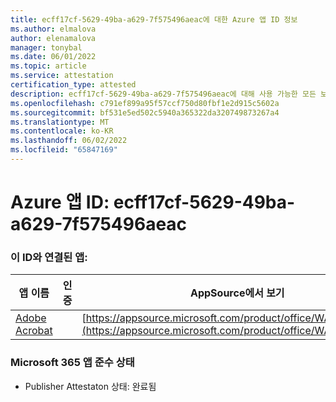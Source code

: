 ```yaml
---
title: ecff17cf-5629-49ba-a629-7f575496aeac에 대한 Azure 앱 ID 정보
ms.author: elmalova
author: elenamalova
manager: tonybal
ms.date: 06/01/2022
ms.topic: article
ms.service: attestation
certification_type: attested
description: ecff17cf-5629-49ba-a629-7f575496aeac에 대해 사용 가능한 모든 보안 및 규정 준수 정보입니다.
ms.openlocfilehash: c791ef899a95f57ccf750d80fbf1e2d915c5602a
ms.sourcegitcommit: bf531e5ed502c5940a365322da320749873267a4
ms.translationtype: MT
ms.contentlocale: ko-KR
ms.lasthandoff: 06/02/2022
ms.locfileid: "65847169"
---
```

# <a name="azure-app-id-ecff17cf-5629-49ba-a629-7f575496aeac"></a>Azure 앱 ID: ecff17cf-5629-49ba-a629-7f575496aeac


### <a name="apps-associated-with-this-id"></a>이 ID와 연결된 앱:
| **앱 이름** | **인증** | **AppSource에서 보기** |
|--------------|---------------|-----------------------|
| [Adobe Acrobat](../forward/WA200002564.md) |  | [https://appsource.microsoft.com/product/office/WA200002564](https://appsource.microsoft.com/product/office/WA200002564) |

### <a name="microsoft-365-app-compliance-status"></a>Microsoft 365 앱 준수 상태
- Publisher Attestaton 상태: 완료됨
